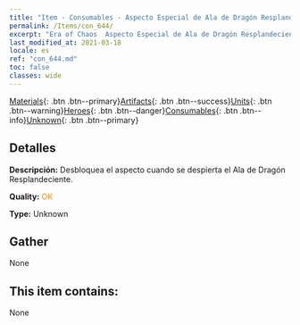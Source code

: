 ```yaml
---
title: "Item - Consumables - Aspecto Especial de Ala de Dragón Resplandeciente"
permalink: /Items/con_644/
excerpt: "Era of Chaos  Aspecto Especial de Ala de Dragón Resplandeciente"
last_modified_at: 2021-03-18
locale: es
ref: "con_644.md"
toc: false
classes: wide
---
```

 [Materials](/es/Items/){: .btn .btn--primary}[Artifacts](/es/Items/Artifacts/){: .btn .btn--success}[Units](/es/Items/Units/){: .btn .btn--warning}[Heroes](/es/Items/Heroes/){: .btn .btn--danger}[Consumables](/es/Items/Consumables/){: .btn .btn--info}[Unknown](/es/Items/Unknown/){: .btn .btn--primary}

## Detalles
 **Descripción:** Desbloquea el aspecto cuando se despierta el Ala de Dragón Resplandeciente.

 **Quality:** <span style="color: #FF8C00">OK</span>

 **Type:** Unknown

## Gather

  None

## This item contains:

  None

